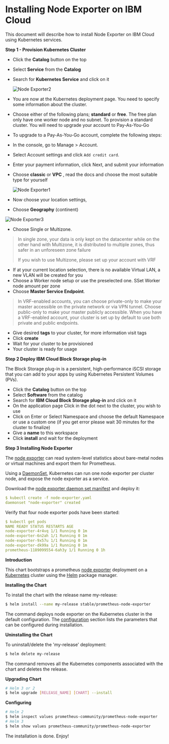 # Installing Node Exporter on IBM Cloud

This document will describe how to install Node Exporter on IBM Cloud using Kubernetes services.

**Step 1 - Provision Kubernetes Cluster**

- Click the **Catalog** button on the top
- Select **Service** from the **Catalog**
- Search for **Kubernetes Service** and click on it

  ![Node Exporter2](https://user-images.githubusercontent.com/5286796/106587901-2d8eae00-6570-11eb-9006-eaace4f27f60.png)

- You are now at the Kubernetes deployment page. You need to specify some information about the cluster.

- Choose either of the following plans; **standard** or **free**. The free plan only have one worker node and no subnet. To provision a standard cluster. You will need to upgrade your account to Pay-As-You-Go
- To upgrade to a Pay-As-You-Go account, complete the following steps:
- In the console, go to Manage > Account.
- Select Account settings and click `Add credit card`.
- Enter your payment information, click Next, and submit your information
- Choose **classic** or **VPC** , read the docs and choose the most suitable type for yourself

  ![Node Exporter1](https://user-images.githubusercontent.com/5286796/106587895-2cf61780-6570-11eb-88a3-733e5c110279.png)

- Now choose your location settings,
- Choose **Geography** (continent)

![Node Exporter3](https://user-images.githubusercontent.com/5286796/106587887-2b2c5400-6570-11eb-9006-0df5feae0762.png)

- Choose Single or Multizone. 

> In single zone, your data is only kept on the datacenter while on the other hand with Multizone, it is distributed to multiple zones, thus safer in an unforeseen zone failure
>
> If you wish to use Multizone, please set up your account with VRF
> 

- If at your current location selection, there is no available Virtual LAN, a new VLAN will be created for you
- Choose a Worker node setup or use the preselected one. SSet Worker node amount per zone
- Choose **Master Service Endpoint**. 

> In VRF-enabled accounts, you can choose private-only to make your master accessible on the private network or via VPN tunnel. Choose public-only to make your master publicly accessible. When you have a VRF-enabled account, your cluster is set up by default to use both private and public endpoints.
   
- Give desired **tags** to your cluster, for more information visit tags
- Click **create**
- Wait for your cluster to be provisioned
- Your cluster is ready for usage

**Step 2 Deploy IBM Cloud Block Storage plug-in**

The Block Storage plug-in is a persistent, high-performance iSCSI storage that you can add to your apps by using Kubernetes Persistent Volumes (PVs).

- Click the **Catalog** button on the top
- Select **Software** from the catalog
- Search for **IBM Cloud Block Storage plug-in** and click on it
- On the application page Click in the dot next to the cluster, you wish to use
- Click on Enter or Select Namespace and choose the default Namespace or use a custom one (if you get error please wait 30 minutes for the cluster to finalize)
- Give a **name** to this workspace
- Click **install** and wait for the deployment

**Step 3 Installing Node Exporter**

The [node exporter](https://github.com/prometheus/node_exporter) can read system-level statistics about bare-metal nodes or virtual machines and export them for Prometheus.

Using a [DaemonSet](http://kubernetes.io/docs/admin/daemons/), Kubernetes can run one node exporter per cluster node, and expose the node exporter as a service.

Download the [node exporter daemon set manifest](https://coreos.com/assets/blog/promk8s/node-exporter.yaml) and deploy it:

```yaml
$ kubectl create -f node-exporter.yaml
daemonset "node-exporter" created
```
Verify that four node exporter pods have been started:

```yaml
$ kubectl get pods
NAME READY STATUS RESTARTS AGE
node-exporter-4r4vq 1/1 Running 0 1m
node-exporter-6n2ah 1/1 Running 0 1m
node-exporter-9x57u 1/1 Running 0 1m
node-exporter-dk99a 1/1 Running 0 1m
prometheus-1189099554-6ah3y 1/1 Running 0 1h
```

**Introduction**

This chart bootstraps a prometheus [node exporter](http://github.com/prometheus/node_exporter) deployment on a [Kubernetes](http://kubernetes.io/) cluster using the [Helm](https://helm.sh/) package manager.

**Installing the Chart**

To install the chart with the release name my-release:

```sh
$ helm install --name my-release stable/prometheus-node-exporter
```

The command deploys node exporter on the Kubernetes cluster in the default configuration. The [configuration](https://github.com/helm/charts/tree/master/stable/prometheus-node-exporter#configuration) section lists the parameters that can be configured during installation.

**Uninstalling the Chart**

To uninstall/delete the 'my-release' deployment:

```sh
$ helm delete my-release
```

The command removes all the Kubernetes components associated with the chart and deletes the release.

**Upgrading Chart**

```sh
# Helm 3 or 2
$ helm upgrade [RELEASE_NAME] [CHART] --install
```

**Configuring**

```sh
# Helm 2
$ helm inspect values prometheus-community/prometheus-node-exporter
# Helm 3
$ helm show values prometheus-community/prometheus-node-exporter
```
The installation is done. Enjoy!

